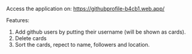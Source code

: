 Access the application on: https://githubprofile-b4cb1.web.app/

Features:
  1. Add github users by putting their username (will be shown as cards).
  2. Delete cards
  3. Sort the cards, repect to name, followers and location.
